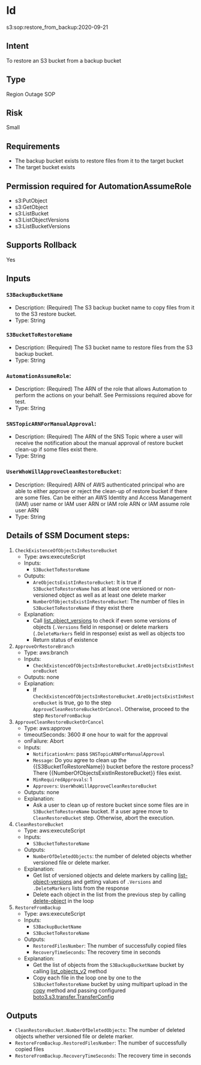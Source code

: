 # Id

s3:sop:restore_from_backup:2020-09-21

## Intent

To restore an S3 bucket from a backup bucket

## Type

Region Outage SOP

## Risk

Small

## Requirements

* The backup bucket exists to restore files from it to the target bucket
* The target bucket exists

## Permission required for AutomationAssumeRole

* s3:PutObject
* s3:GetObject
* s3:ListBucket
* s3:ListObjectVersions
* s3:ListBucketVersions

## Supports Rollback

Yes

## Inputs

### `S3BackupBucketName`

* Description: (Required) The S3 backup bucket name to copy files from it to the S3 restore bucket.
* Type: String

### `S3BucketToRestoreName`

* Description: (Required) The S3 bucket name to restore files from the S3 backup bucket.
* Type: String

### `AutomationAssumeRole`:

* Description: (Required) The ARN of the role that allows Automation to perform the actions on your behalf. See Permissions required above for test.
* Type: String

### `SNSTopicARNForManualApproval`:

* Description: (Required) The ARN of the SNS Topic where a user will receive the notification about the manual approval of restore bucket clean-up if some files exist there.
* Type: String

### `UserWhoWillApproveCleanRestoreBucket`:

* Description: (Required) ARN of AWS authenticated principal who are able to either approve or reject the clean-up of restore bucket if there are some files. Can be either an AWS Identity and Access
  Management (IAM) user name or IAM user ARN or IAM role ARN or IAM assume role user ARN
* Type: String

## Details of SSM Document steps:

1. `CheckExistenceOfObjectsInRestoreBucket`
    * Type: aws:executeScript
    * Inputs:
        * `S3BucketToRestoreName`
    * Outputs:
        * `AreObjectsExistInRestoreBucket`: It is true if `S3BucketToRestoreName` has at least one versioned or non-versioned object as well as at least one delete marker
        * `NumberOfObjectsExistInRestoreBucket`: The number of files in `S3BucketToRestoreName` if they exist there
    * Explanation:
        * Call [list_object_versions](https://boto3.amazonaws.com/v1/documentation/api/latest/reference/services/s3.html#S3.Client.list_object_versions) to check if even some versions of
          objects (`.Versions` field in response) or delete markers (`.DeleteMarkers` field in response) exist as well as objects too
        * Return status of existence
1. `ApproveOrRestoreBranch`
    * Type: aws:branch
    * Inputs:
        * `CheckExistenceOfObjectsInRestoreBucket.AreObjectsExistInRestoreBucket`
    * Outputs: none
    * Explanation:
        * If `CheckExistenceOfObjectsInRestoreBucket.AreObjectsExistInRestoreBucket` is true, go to the step `ApproveCleanRestoreBucketOrCancel`. Otherwise, proceed to the step `RestoreFromBackup`
1. `ApproveCleanRestoreBucketOrCancel`
    * Type: aws:approve
    * timeoutSeconds: 3600 # one hour to wait for the approval
    * onFailure: Abort
    * Inputs:
        * `NotificationArn`: pass `SNSTopicARNForManualApproval`
        * `Message`: Do you agree to clean up the {{S3BucketToRestoreName}} bucket before the restore process? There {{NumberOfObjectsExistInRestoreBucket}} files exist.
        * `MinRequiredApprovals`: 1
        * `Approvers`: `UserWhoWillApproveCleanRestoreBucket`
    * Outputs: none
    * Explanation:
        * Ask a user to clean up of restore bucket since some files are in `S3BucketToRestoreName` bucket. If a user agree move to `CleanRestoreBucket` step. Otherwise, abort the execution.
1. `CleanRestoreBucket`
    * Type: aws:executeScript
    * Inputs:
        * `S3BucketToRestoreName`
    * Outputs:
        * `NumberOfDeletedObjects`: the number of deleted objects whether versioned file or delete marker.
    * Explanation:
        * Get list of versioned objects and delete markers by
          calling [list-object-versions](https://boto3.amazonaws.com/v1/documentation/api/latest/reference/services/s3.html#S3.Client.list-object-versions) and getting values of `.Versions`
          and `.DeleteMarkers` lists from the response
        * Delete each object in the list from the previous step by calling [delete-object](https://boto3.amazonaws.com/v1/documentation/api/latest/reference/services/s3.html#S3.Client.delete-object) in the loop
1. `RestoreFromBackup`
    * Type: aws:executeScript
    * Inputs:
        * `S3BackupBucketName`
        * `S3BucketToRestoreName`
    * Outputs:
        * `RestoredFilesNumber`: The number of successfully copied files
        * `RecoveryTimeSeconds`: The recovery time in seconds
    * Explanation:
        * Get the list of objects from the `S3BackupBucketName` bucket by
          calling [list_objects_v2](https://boto3.amazonaws.com/v1/documentation/api/latest/reference/services/s3.html#S3.Client.list_objects_v2) method
        * Copy each file in the loop one by one to the `S3BucketToRestoreName` bucket by using multipart upload in the [copy](https://boto3.amazonaws.com/v1/documentation/api/latest/reference/services/s3.html#S3.Client.copy) method and passing configured [boto3.s3.transfer.TransferConfig](https://boto3.amazonaws.com/v1/documentation/api/latest/reference/customizations/s3.html#boto3.s3.transfer.TransferConfig)

## Outputs

* `CleanRestoreBucket.NumberOfDeletedObjects`: The number of deleted objects whether versioned file or delete marker.
* `RestoreFromBackup.RestoredFilesNumber`: The number of successfully copied files
* `RestoreFromBackup.RecoveryTimeSeconds`: The recovery time in seconds

